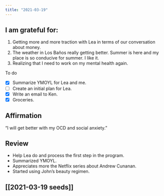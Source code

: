 ```yaml
---
title: "2021-03-19"
---
```

## I am grateful for:
1. Getting more and more traction with Lea in terms of our conversation about money.
2. The weather in Los Baños really getting better. Summer is here and my place is so conducive for summer. I like it.
3. Realizing that I need to work on my mental health again.

To do

- [x] Summarize YMOYL for Lea and me.
- [ ] Create an initial plan for Lea.
- [x] Write an email to Ken.
- [x] Groceries.

## Affirmation

“I will get better with my OCD and social anxiety.”

## Review

- Help Lea do and process the first step in the program.
- Summarized YMOYL.
- Appreciates more the Netflix series about Andrew Cunanan.
- Started using John’s beauty regimen.

## [[2021-03-19 seeds]]
